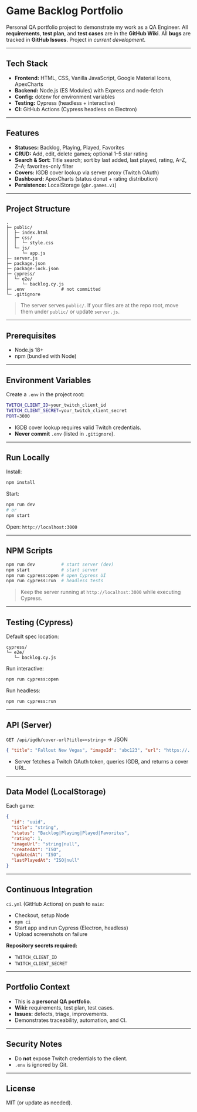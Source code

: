 # Game Backlog Portfolio

Personal QA portfolio project to demonstrate my work as a QA Engineer.
All **requirements**, **test plan**, and **test cases** are in the **GitHub Wiki**.
All **bugs** are tracked in **GitHub Issues**. Project in *current development*.

---

## Tech Stack

- **Frontend:** HTML, CSS, Vanilla JavaScript, Google Material Icons, ApexCharts
- **Backend:** Node.js (ES Modules) with Express and node-fetch
- **Config:** dotenv for environment variables
- **Testing:** Cypress (headless + interactive)
- **CI:** GitHub Actions (Cypress headless on Electron)

---

## Features

- **Statuses:** Backlog, Playing, Played, Favorites
- **CRUD:** Add, edit, delete games; optional 1–5 star rating
- **Search & Sort:** Title search; sort by last added, last played, rating, A–Z, Z–A; favorites-only filter
- **Covers:** IGDB cover lookup via server proxy (Twitch OAuth)
- **Dashboard:** ApexCharts (status donut + rating distribution)
- **Persistence:** LocalStorage (`gbr.games.v1`)

---

## Project Structure

```
.
├─ public/
│  ├─ index.html
│  ├─ css/
│  │  └─ style.css
│  └─ js/
│     └─ app.js
├─ server.js
├─ package.json
├─ package-lock.json
├─ cypress/
│  └─ e2e/
│     └─ backlog.cy.js
├─ .env              # not committed
└─ .gitignore
```

> The server serves `public/`. If your files are at the repo root, move them under `public/` or update `server.js`.

---

## Prerequisites

- Node.js 18+
- npm (bundled with Node)

---

## Environment Variables

Create a `.env` in the project root:

```bash
TWITCH_CLIENT_ID=your_twitch_client_id
TWITCH_CLIENT_SECRET=your_twitch_client_secret
PORT=3000
```

- IGDB cover lookup requires valid Twitch credentials.
- **Never commit** `.env` (listed in `.gitignore`).

---

## Run Locally

Install:

```bash
npm install
```

Start:

```bash
npm run dev
# or
npm start
```

Open: `http://localhost:3000`

---

## NPM Scripts

```bash
npm run dev          # start server (dev)
npm start            # start server
npm run cypress:open # open Cypress UI
npm run cypress:run  # headless tests
```

> Keep the server running at `http://localhost:3000` while executing Cypress.

---

## Testing (Cypress)

Default spec location:

```
cypress/
└─ e2e/
   └─ backlog.cy.js
```

Run interactive:

```bash
npm run cypress:open
```

Run headless:

```bash
npm run cypress:run
```

---

## API (Server)

`GET /api/igdb/cover-url?title=<string>` → JSON

```json
{ "title": "Fallout New Vegas", "imageId": "abc123", "url": "https://..." }
```

- Server fetches a Twitch OAuth token, queries IGDB, and returns a cover URL.

---

## Data Model (LocalStorage)

Each game:

```json
{
  "id": "uuid",
  "title": "string",
  "status": "Backlog|Playing|Played|Favorites",
  "rating": 1,
  "imageUrl": "string|null",
  "createdAt": "ISO",
  "updatedAt": "ISO",
  "lastPlayedAt": "ISO|null"
}
```

---

## Continuous Integration

`ci.yml` (GitHub Actions) on push to `main`:

- Checkout, setup Node
- `npm ci`
- Start app and run Cypress (Electron, headless)
- Upload screenshots on failure

**Repository secrets required:**

- `TWITCH_CLIENT_ID`
- `TWITCH_CLIENT_SECRET`

---

## Portfolio Context

- This is a **personal QA portfolio**.
- **Wiki:** requirements, test plan, test cases.
- **Issues:** defects, triage, improvements.
- Demonstrates traceability, automation, and CI.

---

## Security Notes

- Do **not** expose Twitch credentials to the client.
- `.env` is ignored by Git.

---

## License

MIT (or update as needed).
